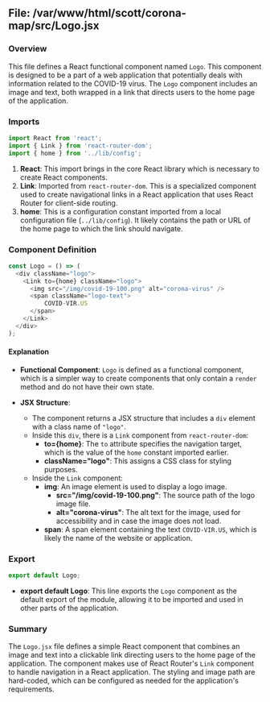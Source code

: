 ## File: /var/www/html/scott/corona-map/src/Logo.jsx

### Overview
This file defines a React functional component named `Logo`. This component is designed to be a part of a web application that potentially deals with information related to the COVID-19 virus. The `Logo` component includes an image and text, both wrapped in a link that directs users to the home page of the application.

### Imports
```javascript
import React from 'react';
import { Link } from 'react-router-dom';
import { home } from '../lib/config';
```
1. **React**: This import brings in the core React library which is necessary to create React components.
2. **Link**: Imported from `react-router-dom`. This is a specialized component used to create navigational links in a React application that uses React Router for client-side routing.
3. **home**: This is a configuration constant imported from a local configuration file (`../lib/config`). It likely contains the path or URL of the home page to which the link should navigate.

### Component Definition
```javascript
const Logo = () => (
  <div className="logo">
    <Link to={home} className="logo">
      <img src="/img/covid-19-100.png" alt="corona-virus" />
      <span className="logo-text">
          COVID-VIR.US
      </span>
    </Link>
  </div>
);
```

#### Explanation
- **Functional Component**: `Logo` is defined as a functional component, which is a simpler way to create components that only contain a `render` method and do not have their own state.
  
- **JSX Structure**:
  - The component returns a JSX structure that includes a `div` element with a class name of `"logo"`.
  - Inside this `div`, there is a `Link` component from `react-router-dom`:
    - **to={home}**: The `to` attribute specifies the navigation target, which is the value of the `home` constant imported earlier.
    - **className="logo"**: This assigns a CSS class for styling purposes.
  - Inside the `Link` component:
    - **img**: An image element is used to display a logo image.
      - **src="/img/covid-19-100.png"**: The source path of the logo image file.
      - **alt="corona-virus"**: The alt text for the image, used for accessibility and in case the image does not load.
    - **span**: A span element containing the text `COVID-VIR.US`, which is likely the name of the website or application.

### Export
```javascript
export default Logo;
```
- **export default Logo**: This line exports the `Logo` component as the default export of the module, allowing it to be imported and used in other parts of the application.

### Summary
The `Logo.jsx` file defines a simple React component that combines an image and text into a clickable link directing users to the home page of the application. The component makes use of React Router's `Link` component to handle navigation in a React application. The styling and image path are hard-coded, which can be configured as needed for the application's requirements.